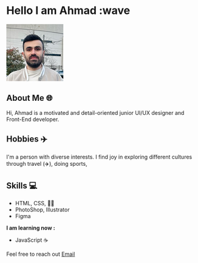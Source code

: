 # Hello I am Ahmad :wave

![Ahmad](../img/ahmad_profile.jpg)

## About Me 🌐

Hi, Ahmad is a motivated and detail-oriented junior UI/UX designer and Front-End
developer.

## Hobbies ✈️

I'm a person with diverse interests. I find joy in exploring different cultures
through travel (✈️), doing sports,

## Skills 💻

- HTML, CSS, 🚀🌐
- PhotoShop, Illustrator
- Figma

**I am learning now :**

- JavaScript ☕️

Feel free to reach out [Email](ahmad.issaa.999@gmail.com)
